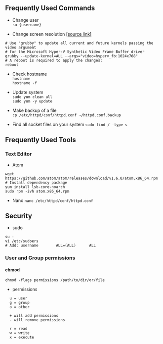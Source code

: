 
## Frequently Used Commands
- Change user  
`su {username}`

- Change screen resolution [[source link]](http://www.netometer.com/blog/?p=1663)
```
# Use "grubby" to update all current and future kernels passing the video argument
# for the Microsoft Hyper-V Synthetic Video Frame Buffer driver
grubby --update-kernel=ALL --args="video=hyperv_fb:1024x768"
# A reboot is required to apply the changes:
reboot
```
- Check hostname   
`hostname`  
`hostname -f`

- Update system  
`sudo yum clean all`  
`sudo yum -y update`

- Make backup of a file  
`cp /etc/httpd/conf/httpd.conf ~/httpd.conf.backup`

- Find all socket files on your system
`sudo find / -type s`


## Frequently Used Tools
### Text Editor
- Atom  
```
wget https://github.com/atom/atom/releases/download/v1.6.0/atom.x86_64.rpm
# Install dependency package
yum install lsb-core-noarch
sudo rpm -ivh atom.x86_64.rpm
```

- Nano
`nano /etc/httpd/conf/httpd.conf`


## Security
- sudo
```
su -
vi /etc/sudoers
# Add: username        ALL=(ALL)      ALL
```

### User and Group permissions
#### chmod  
`chmod -flags permissions /path/to/dir/or/file`

- permissions
```
  u = user
  g = group
  o = other  

  + will add permissions
  - will remove permissions

  r = read
  w = write
  x = execute
```
